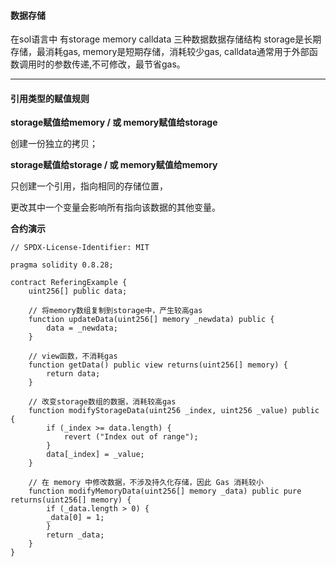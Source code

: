 #### **数据存储**

在sol语言中 有storage memory calldata 三种数据数据存储结构
storage是长期存储，最消耗gas,
memory是短期存储，消耗较少gas,
calldata通常用于外部函数调用时的参数传递,不可修改，最节省gas。

---


#### **引用类型的赋值规则**

**storage赋值给memory / 或 memory赋值给storage**

  创建一份独立的拷贝；
  

**storage赋值给storage / 或 memory赋值给memory**

  只创建一个引用，指向相同的存储位置，
  
  更改其中一个变量会影响所有指向该数据的其他变量。
  

**合约演示**

```solidity
// SPDX-License-Identifier: MIT

pragma solidity 0.8.28;

contract ReferingExample {
    uint256[] public data;

    // 将memory数组复制到storage中，产生较高gas
    function updateData(uint256[] memory _newdata) public {
        data = _newdata;
    }

    // view函数，不消耗gas
    function getData() public view returns(uint256[] memory) {
        return data;
    }

    // 改变storage数组的数据，消耗较高gas
    function modifyStorageData(uint256 _index, uint256 _value) public {
        if (_index >= data.length) {
            revert ("Index out of range");
        }
        data[_index] = _value;
    }

    // 在 memory 中修改数据，不涉及持久化存储，因此 Gas 消耗较小
    function modifyMemoryData(uint256[] memory _data) public pure returns(uint256[] memory) {
        if (_data.length > 0) {
        _data[0] = 1;
        }
        return _data;
    }
}
```
